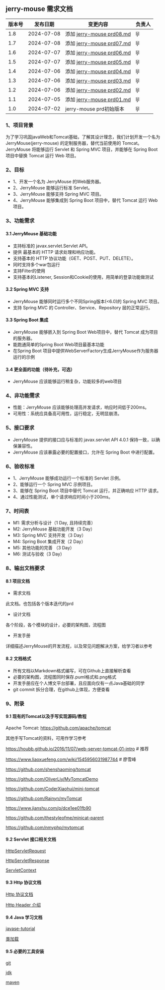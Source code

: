 ## jerry-mouse 需求文档

| 版本号 | 发布日期       | 变更内容                                  | 负责人 |
|-----|------------|---------------------------------------|-----|
| 1.8 | 2024-07-08 | 添加 [jerry-mouse prd08.md](./prd08.md) | ljl |
| 1.7 | 2024-07-08 | 添加 [jerry-mouse prd07.md](./prd07.md) | ljl |
| 1.6 | 2024-07-07 | 添加 [jerry-mouse prd06.md](./prd06.md) | ljl |
| 1.5 | 2024-07-07 | 添加 [jerry-mouse prd05.md](./prd05.md) | ljl |
| 1.4 | 2024-07-06 | 添加 [jerry-mouse prd04.md](./prd04.md) | ljl |
| 1.3 | 2024-07-06 | 添加 [jerry-mouse prd03.md](./prd03.md) | ljl |
| 1.2 | 2024-07-06 | 添加 [jerry-mouse prd02.md](./prd02.md) | ljl |
| 1.1 | 2024-07-05 | 添加 [jerry-mouse prd01.md](./prd01.md) | ljl |
| 1.0 | 2024-07-02 | jerry-mouse prd初始版本                   | ljl |

### 1、项目背景

为了学习巩固javaWeb和Tomcat基础，了解其设计理念，我们计划开发一个名为 JerryMouse(jerry-mouse) 的定制服务器，替代当前使用的 Tomcat。JerryMouse 将能够运行 Servlet 和 Spring MVC 项目，并能够在 Spring Boot 项目中替换 Tomcat 运行 Web 项目。

### 2、目标

- 1、开发一个名为 JerryMouse 的Web服务器。
- 2、JerryMouse 能够运行标准 Servlet。
- 3、JerryMouse 能够支持 Spring MVC 项目。
- 4、JerryMouse 能够集成到 Spring Boot 项目中，替代 Tomcat 运行 Web 项目。

### 3、功能需求

#### 3.1 JerryMouse 基础功能

- 支持标准的 javax.servlet.Servlet API。
- 提供 最基本的 HTTP 请求处理和响应功能。
- 支持基本的 HTTP 协议功能（GET、POST、PUT、DELETE）。
- 同时支持多个war包运行
- 支持Filter的使用
- 支持基本的Listener, Session和Cookie的使用，用简单的登录功能做测试

#### 3.2 Spring MVC 支持

- JerryMouse 能够同时运行多个不同Spring版本(<6.0)的 Spring MVC 项目。
- 支持 Spring MVC 的 Controller、Service、Repository 层的正常运行。

#### 3.3 Spring Boot 集成

- JerryMouse 能够嵌入到 Spring Boot Web项目中，替代 Tomcat 成为项目的服务器。
- 能跑通简单的Spring Boot Web项目最基本功能
- 在Spring Boot 项目中提供WebServerFactory生成JerryMouse作为服务器运行的示例

#### 3.4 更全面的功能（待补充，可选）

- JerryMouse 应该能够运行稍复杂，功能较多的web项目

### 4、非功能需求

- 性能：JerryMouse 应该能够处理高并发请求，响应时间低于200ms。
- 可用性：系统应具备高可用性，运行稳定，无明显崩溃。

### 5、接口要求

- JerryMouse 提供的接口应与标准的 javax.servlet API 4.0.1 保持一致，以确保兼容性。
- JerryMouse 应该暴露必要的配置接口，允许在 Spring Boot 中进行配置。

### 6、验收标准

- 1、JerryMouse 能够成功运行一个标准的 Servlet 示例。
- 2、能够运行一个 Spring MVC 示例项目。
- 3、能够在 Spring Boot 项目中替代 Tomcat 运行，并正确响应 HTTP 请求。
- 4、通过性能测试，单个请求响应时间小于200ms。

### 7、时间表
- M1: 需求分析与设计（1 Day, 且持续完善）
- M2: JerryMouse 基础功能开发（3 Day）
- M3: Spring MVC 支持开发（3 Day）
- M4: Spring Boot 集成开发（2 Day）
- M5: 其他功能的完善 （3 Day）
- M6: 测试与验收（3 Day）

### 8、输出文档要求

#### 8.1 项目文档
- 需求文档

此文档。也包括各个版本迭代的prd

- 设计文档

各个阶段，各个模块的设计，必要的架构图，流程图

- 开发手册

详细描述JerryMouse的开发流程，以及常见问题解决方案，给学习者以参考

#### 8.2 文档格式

- 所有文档以Markdown格式编写，可在Github上直接解析查看
- 必要的架构图，流程图同时保存.puml格式和.png格式
- 开发手册应在个人博文平台部署，且应面向仅有一点Java基础的同学
- git commit 拆分合理，在github上体现，方便查看

### 9、附录

#### 9.1 现有的Tomcat以及手写实现源码/教程
Apache Tomcat: https://github.com/apache/tomcat

其他手写Tomcat的资料，可用作学习参考

https://houbb.github.io/2016/11/07/web-server-tomcat-01-intro # 推荐

https://www.liaoxuefeng.com/wiki/1545956031987744             # 廖雪峰  

https://github.com/shenshaoming/tomcat

https://github.com/OliverLiy/MyTomcatDemo

https://github.com/CoderXiaohui/mini-tomcat

https://github.com/Rainyn/myTomcat

https://www.jianshu.com/p/dce1ee01fb90

https://github.com/thestyleofme/minicat-parent

https://github.com/nmyphp/mytomcat

#### 9.2 Servlet 接口相关文档

[HttpServletRequest](https://docs.oracle.com/javaee/7/api/javax/servlet/http/HttpServletRequest.html)

[HttpServletResponse](https://docs.oracle.com/javaee/7/api/javax/servlet/http/HttpServletResponse.html)

[ServletContext](https://docs.oracle.com/javaee/7/api/javax/servlet/ServletContext.html)

#### 9.3 Http 协议文档

[Http 协议文档](https://www.rfc-editor.org/rfc/rfc2616)

[Http Header 介绍](https://developer.mozilla.org/en-US/docs/Web/HTTP/Headers)

#### 9.4 Java 学习文档

[javase-tutorial](https://docs.oracle.com/javase/tutorial/)

[类加载](https://docs.oracle.com/javase/7/docs/technotes/guides/lang/cl-mt.html)

#### 9.5 必要的工具安装

[git](https://git-scm.com/book/en/v2/Getting-Started-Installing-Git)

[jdk](https://www.oracle.com/java/technologies/downloads/)

[maven](https://maven.apache.org/install.html)

